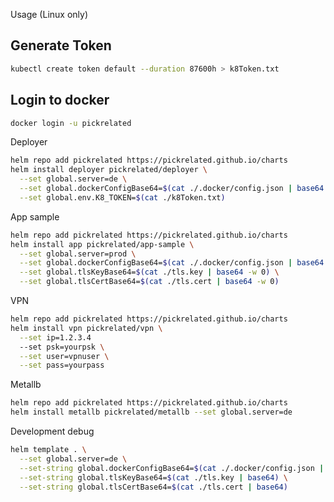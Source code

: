 Usage (Linux only)

Generate Token
--------------
```bash
kubectl create token default --duration 87600h > k8Token.txt
```

Login to docker
---------------
```bash
docker login -u pickrelated
```

Deployer
```bash
helm repo add pickrelated https://pickrelated.github.io/charts
helm install deployer pickrelated/deployer \
  --set global.server=de \
  --set global.dockerConfigBase64=$(cat ./.docker/config.json | base64 -w 0) \
  --set global.env.K8_TOKEN=$(cat ./k8Token.txt)
```

App sample
```bash
helm repo add pickrelated https://pickrelated.github.io/charts
helm install app pickrelated/app-sample \
  --set global.server=prod \
  --set global.dockerConfigBase64=$(cat ./.docker/config.json | base64 -w 0) \
  --set global.tlsKeyBase64=$(cat ./tls.key | base64 -w 0) \
  --set global.tlsCertBase64=$(cat ./tls.cert | base64 -w 0)
```

VPN
```bash
helm repo add pickrelated https://pickrelated.github.io/charts
helm install vpn pickrelated/vpn \
  --set ip=1.2.3.4
  --set psk=yourpsk \
  --set user=vpnuser \
  --set pass=yourpass
```

Metallb
```bash
helm repo add pickrelated https://pickrelated.github.io/charts
helm install metallb pickrelated/metallb --set global.server=de
```

Development debug
```bash
helm template . \
  --set global.server=de \
  --set-string global.dockerConfigBase64=$(cat ./.docker/config.json | base64) \
  --set-string global.tlsKeyBase64=$(cat ./tls.key | base64) \
  --set-string global.tlsCertBase64=$(cat ./tls.cert | base64)
```
